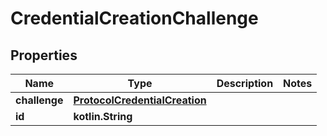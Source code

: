 
# CredentialCreationChallenge

## Properties
Name | Type | Description | Notes
------------ | ------------- | ------------- | -------------
**challenge** | [**ProtocolCredentialCreation**](ProtocolCredentialCreation.md) |  | 
**id** | **kotlin.String** |  | 



